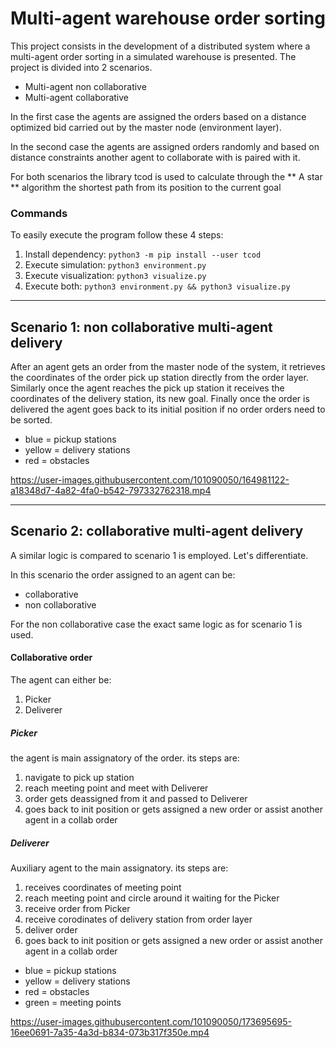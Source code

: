 # Multi-agent warehouse order sorting 

This project consists in the development of a distributed system where a multi-agent order sorting in a simulated warehouse is presented. 
The project is divided into 2 scenarios. 
- Multi-agent non collaborative 
- Multi-agent collaborative 

In the first case the agents are assigned the orders based on a distance optimized bid carried out by the master node (environment layer). 

In the second case the agents are assigned orders randomly and based on distance constraints another agent to collaborate with is paired with it. 

For both scenarios the library tcod is used to calculate through the ** A star ** algorithm the shortest path from its position to the current goal

### Commands

To easily execute the program follow these 4 steps:

1. Install dependency: `python3 -m pip install --user tcod`
2. Execute simulation: `python3 environment.py`
3. Execute visualization: `python3 visualize.py`
4. Execute both: `python3 environment.py && python3 visualize.py`

----------
## Scenario 1: non collaborative multi-agent delivery 

After an agent gets an order from the master node of the system, it retrieves the coordinates of the order pick up station directly from the order layer. 
Similarly once the agent reaches the pick up station it receives the coordinates of the delivery station, its new goal. 
Finally once the order is delivered the agent goes back to its initial position if no order orders need to be sorted. 

- blue = pickup stations 
- yellow = delivery stations
- red = obstacles 


https://user-images.githubusercontent.com/101090050/164981122-a18348d7-4a82-4fa0-b542-797332762318.mp4


-----------

## Scenario 2: collaborative multi-agent delivery

A similar logic is compared to scenario 1 is employed. Let's differentiate. 

In this scenario the order assigned to an agent can be: 

- collaborative 
- non collaborative 

For the non collaborative case the exact same logic as for scenario 1 is used. 

#### Collaborative order 
The agent can either be: 

1. Picker 
2. Deliverer

##### Picker

the agent is main assignatory of the order. its steps are: 

1. navigate to pick up station 
2. reach meeting point and meet with Deliverer
3. order gets deassigned from it and passed to Deliverer 
4. goes back to init position or gets assigned a new order or assist another agent in a collab order 


##### Deliverer 

Auxiliary agent to the main assignatory. its steps are: 


1. receives coordinates of meeting point 
2. reach meeting point and circle around it waiting for the Picker 
3. receive order from Picker 
4. receive corodinates of delivery station from order layer 
5. deliver order 
6. goes back to init position or gets assigned a new order or assist another agent in a collab order 

- blue = pickup stations 
- yellow = delivery stations
- red = obstacles 
- green = meeting points 


https://user-images.githubusercontent.com/101090050/173695695-16ee0691-7a35-4a3d-b834-073b317f350e.mp4


